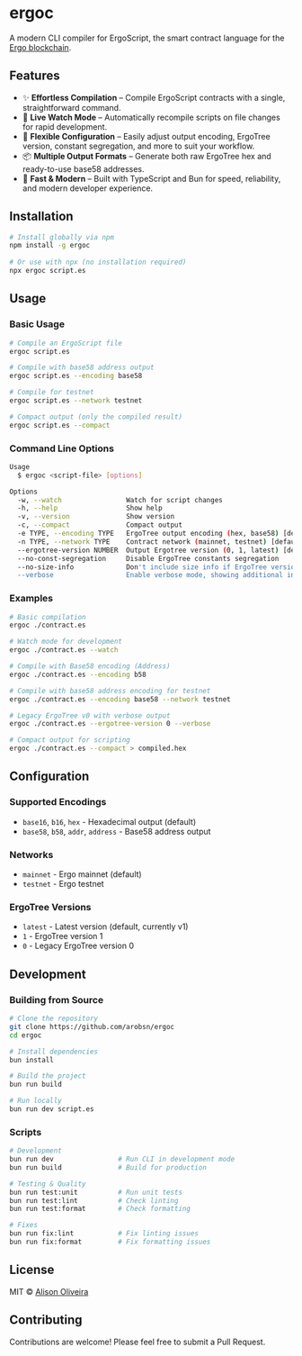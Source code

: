 # ergoc

A modern CLI compiler for ErgoScript, the smart contract language for the [Ergo blockchain](https://ergoplatform.org/en/).

## Features

- ✨ **Effortless Compilation** – Compile ErgoScript contracts with a single, straightforward command.
- 🔄 **Live Watch Mode** – Automatically recompile scripts on file changes for rapid development.
- 🔧 **Flexible Configuration** – Easily adjust output encoding, ErgoTree version, constant segregation, and more to suit your workflow.
- 📦 **Multiple Output Formats** – Generate both raw ErgoTree hex and ready-to-use base58 addresses.
- 🚀 **Fast & Modern** – Built with TypeScript and Bun for speed, reliability, and modern developer experience.

## Installation

```bash
# Install globally via npm
npm install -g ergoc
 
# Or use with npx (no installation required)
npx ergoc script.es
```

## Usage

### Basic Usage

```bash
# Compile an ErgoScript file
ergoc script.es

# Compile with base58 address output
ergoc script.es --encoding base58

# Compile for testnet
ergoc script.es --network testnet

# Compact output (only the compiled result)
ergoc script.es --compact
```

### Command Line Options

```bash
Usage
  $ ergoc <script-file> [options]

Options
  -w, --watch                Watch for script changes
  -h, --help                 Show help
  -v, --version              Show version
  -c, --compact              Compact output
  -e TYPE, --encoding TYPE   ErgoTree output encoding (hex, base58) [default: hex]
  -n TYPE, --network TYPE    Contract network (mainnet, testnet) [default: mainnet]
  --ergotree-version NUMBER  Output Ergotree version (0, 1, latest) [default: latest]
  --no-const-segregation     Disable ErgoTree constants segregation
  --no-size-info             Don't include size info if ErgoTree version is set to 0
  --verbose                  Enable verbose mode, showing additional information
```

### Examples

```bash
# Basic compilation
ergoc ./contract.es

# Watch mode for development
ergoc ./contract.es --watch

# Compile with Base58 encoding (Address)
ergoc ./contract.es --encoding b58

# Compile with base58 address encoding for testnet
ergoc ./contract.es --encoding base58 --network testnet

# Legacy ErgoTree v0 with verbose output
ergoc ./contract.es --ergotree-version 0 --verbose

# Compact output for scripting
ergoc ./contract.es --compact > compiled.hex
```

## Configuration

### Supported Encodings
- `base16`, `b16`, `hex` - Hexadecimal output (default)
- `base58`, `b58`, `addr`, `address` - Base58 address output

### Networks
- `mainnet` - Ergo mainnet (default)
- `testnet` - Ergo testnet

### ErgoTree Versions
- `latest` - Latest version (default, currently v1)
- `1` - ErgoTree version 1
- `0` - Legacy ErgoTree version 0

## Development

### Building from Source

```bash
# Clone the repository
git clone https://github.com/arobsn/ergoc
cd ergoc

# Install dependencies
bun install

# Build the project
bun run build

# Run locally
bun run dev script.es
```

### Scripts

```bash
# Development
bun run dev                # Run CLI in development mode
bun run build              # Build for production

# Testing & Quality
bun run test:unit          # Run unit tests
bun run test:lint          # Check linting
bun run test:format        # Check formatting

# Fixes
bun run fix:lint           # Fix linting issues
bun run fix:format         # Fix formatting issues
```

## License

MIT © [Alison Oliveira](mailto:arobsn@proton.me)

## Contributing

Contributions are welcome! Please feel free to submit a Pull Request.